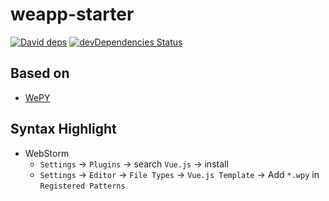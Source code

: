 # weapp-starter

[![David deps][david-image]][david-url]
[![devDependencies Status][david-dev-image]][david-dev-url]

[david-image]: https://img.shields.io/david/cycjimmy/weapp-starter.svg?style=flat-square
[david-url]: https://david-dm.org/cycjimmy/weapp-starter
[david-dev-image]: https://david-dm.org/cycjimmyweapp-starter/dev-status.svg?style=flat-square
[david-dev-url]: https://david-dm.org/cycjimmy/weapp-starter?type=dev

## Based on
* [WePY](https://github.com/Tencent/wepy)

## Syntax Highlight
* WebStorm
  * `Settings` -> `Plugins` -> search `Vue.js` -> install
  * `Settings` -> `Editor` -> `File Types` -> `Vue.js Template` -> Add `*.wpy` in `Registered Patterns`